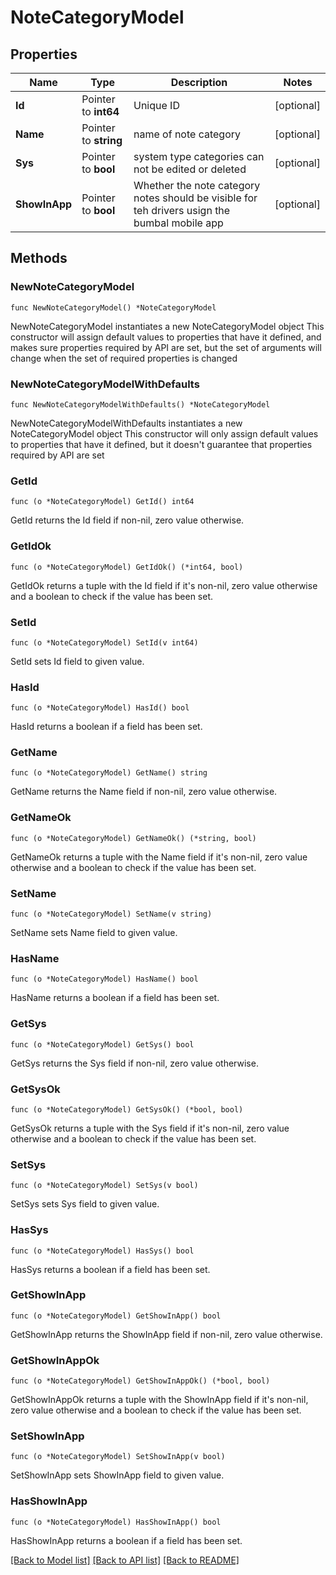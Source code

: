 # NoteCategoryModel

## Properties

Name | Type | Description | Notes
------------ | ------------- | ------------- | -------------
**Id** | Pointer to **int64** | Unique ID | [optional] 
**Name** | Pointer to **string** | name of note category | [optional] 
**Sys** | Pointer to **bool** | system type categories can not be edited or deleted | [optional] 
**ShowInApp** | Pointer to **bool** | Whether the note category notes should be visible for teh drivers usign the bumbal mobile app | [optional] 

## Methods

### NewNoteCategoryModel

`func NewNoteCategoryModel() *NoteCategoryModel`

NewNoteCategoryModel instantiates a new NoteCategoryModel object
This constructor will assign default values to properties that have it defined,
and makes sure properties required by API are set, but the set of arguments
will change when the set of required properties is changed

### NewNoteCategoryModelWithDefaults

`func NewNoteCategoryModelWithDefaults() *NoteCategoryModel`

NewNoteCategoryModelWithDefaults instantiates a new NoteCategoryModel object
This constructor will only assign default values to properties that have it defined,
but it doesn't guarantee that properties required by API are set

### GetId

`func (o *NoteCategoryModel) GetId() int64`

GetId returns the Id field if non-nil, zero value otherwise.

### GetIdOk

`func (o *NoteCategoryModel) GetIdOk() (*int64, bool)`

GetIdOk returns a tuple with the Id field if it's non-nil, zero value otherwise
and a boolean to check if the value has been set.

### SetId

`func (o *NoteCategoryModel) SetId(v int64)`

SetId sets Id field to given value.

### HasId

`func (o *NoteCategoryModel) HasId() bool`

HasId returns a boolean if a field has been set.

### GetName

`func (o *NoteCategoryModel) GetName() string`

GetName returns the Name field if non-nil, zero value otherwise.

### GetNameOk

`func (o *NoteCategoryModel) GetNameOk() (*string, bool)`

GetNameOk returns a tuple with the Name field if it's non-nil, zero value otherwise
and a boolean to check if the value has been set.

### SetName

`func (o *NoteCategoryModel) SetName(v string)`

SetName sets Name field to given value.

### HasName

`func (o *NoteCategoryModel) HasName() bool`

HasName returns a boolean if a field has been set.

### GetSys

`func (o *NoteCategoryModel) GetSys() bool`

GetSys returns the Sys field if non-nil, zero value otherwise.

### GetSysOk

`func (o *NoteCategoryModel) GetSysOk() (*bool, bool)`

GetSysOk returns a tuple with the Sys field if it's non-nil, zero value otherwise
and a boolean to check if the value has been set.

### SetSys

`func (o *NoteCategoryModel) SetSys(v bool)`

SetSys sets Sys field to given value.

### HasSys

`func (o *NoteCategoryModel) HasSys() bool`

HasSys returns a boolean if a field has been set.

### GetShowInApp

`func (o *NoteCategoryModel) GetShowInApp() bool`

GetShowInApp returns the ShowInApp field if non-nil, zero value otherwise.

### GetShowInAppOk

`func (o *NoteCategoryModel) GetShowInAppOk() (*bool, bool)`

GetShowInAppOk returns a tuple with the ShowInApp field if it's non-nil, zero value otherwise
and a boolean to check if the value has been set.

### SetShowInApp

`func (o *NoteCategoryModel) SetShowInApp(v bool)`

SetShowInApp sets ShowInApp field to given value.

### HasShowInApp

`func (o *NoteCategoryModel) HasShowInApp() bool`

HasShowInApp returns a boolean if a field has been set.


[[Back to Model list]](../README.md#documentation-for-models) [[Back to API list]](../README.md#documentation-for-api-endpoints) [[Back to README]](../README.md)


